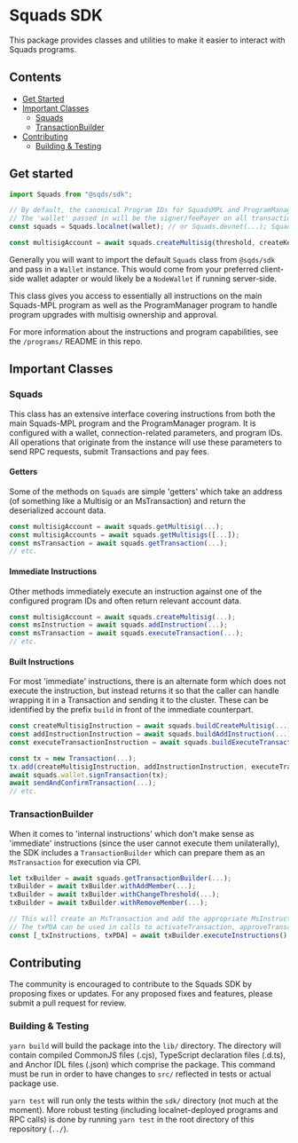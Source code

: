 # Squads SDK
This package provides classes and utilities to make it easier to interact with Squads programs.

## Contents
* [Get Started](#get-started)
* [Important Classes](#important-classes)
  * [Squads](#squads)
  * [TransactionBuilder](#transactionbuilder)
* [Contributing](#contributing)
  * [Building & Testing](#building--testing)

## Get started

```typescript
import Squads from "@sqds/sdk";

// By default, the canonical Program IDs for SquadsMPL and ProgramManager will be used
// The 'wallet' passed in will be the signer/feePayer on all transactions through the Squads object.
const squads = Squads.localnet(wallet); // or Squads.devnet(...); Squads.mainnet(...)

const multisigAccount = await squads.createMultisig(threshold, createKey, members, name, description, image);
```

Generally you will want to import the default `Squads` class from `@sqds/sdk` and pass in a `Wallet` instance. This would come from your preferred client-side wallet adapter or would likely be a `NodeWallet` if running server-side.

This class gives you access to essentially all instructions on the main Squads-MPL program as well as the ProgramManager program to handle program upgrades with multisig ownership and approval.

For more information about the instructions and program capabilities, see the `/programs/` README in this repo.

## Important Classes
### Squads
This class has an extensive interface covering instructions from both the main Squads-MPL program and the ProgramManager program. It is configured with a wallet, connection-related parameters, and program IDs. All operations that originate from the instance will use these parameters to send RPC requests, submit Transactions and pay fees.

#### Getters
Some of the methods on `Squads` are simple 'getters' which take an address (of something like a Multisig or an MsTransaction) and return the deserialized account data.
```typescript
const multisigAccount = await squads.getMultisig(...);
const multisigAccounts = await squads.getMultisigs([...]);
const msTransaction = await squads.getTransaction(...);
// etc.
```

#### Immediate Instructions
Other methods immediately execute an instruction against one of the configured program IDs and often return relevant account data.
```typescript
const multisigAccount = await squads.createMultisig(...);
const msInstruction = await squads.addInstruction(...);
const msTransaction = await squads.executeTransaction(...);
// etc.
```

#### Built Instructions
For most 'immediate' instructions, there is an alternate form which does not execute the instruction, but instead returns it so that the caller can handle wrapping it in a Transaction and sending it to the cluster. These can be identified by the prefix `build` in front of the immediate counterpart.
```typescript
const createMultisigInstruction = await squads.buildCreateMultisig(...);
const addInstructionInstruction = await squads.buildAddInstruction(...);
const executeTransactionInstruction = await squads.buildExecuteTransaction(...);

const tx = new Transaction(...);
tx.add(createMultisigInstruction, addInstructionInstruction, executeTransactionInstruction);
await squads.wallet.signTransaction(tx);
await sendAndConfirmTransaction(...);
// etc.
```


### TransactionBuilder
When it comes to 'internal instructions' which don't make sense as 'immediate' instructions (since the user cannot execute them unilaterally), the SDK includes a `TransactionBuilder` which can prepare them as an `MsTransaction` for execution via CPI.
```typescript
let txBuilder = await squads.getTransactionBuilder(...);
txBuilder = await txBuilder.withAddMember(...);
txBuilder = await txBuilder.withChangeThreshold(...);
txBuilder = await txBuilder.withRemoveMember(...);

// This will create an MsTransaction and add the appropriate MsInstructions (addMember, changeThreshold, removeMember)
// The txPDA can be used in calls to activateTransaction, approveTransaction, executeTransaction etc.
const [_txInstructions, txPDA] = await txBuilder.executeInstructions();
```


## Contributing

The community is encouraged to contribute to the Squads SDK by proposing fixes or updates. 
For any proposed fixes and features, please submit a pull request for review.

### Building & Testing
`yarn build` will build the package into the `lib/` directory. The directory will contain compiled CommonJS files (.cjs), TypeScript declaration files (.d.ts), and Anchor IDL files (.json) which comprise the package. This command must be run in order to have changes to `src/` reflected in tests or actual package use.

`yarn test` will run only the tests within the `sdk/` directory (not much at the moment). More robust testing (including localnet-deployed programs and RPC calls) is done by running `yarn test` in the root directory of this repository (`../`).
